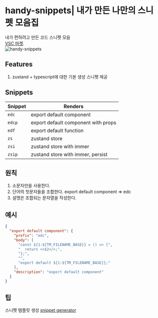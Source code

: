 # handy-snippets| 내가 만든 나만의 스니펫 모음집

내가 편하려고 만든 코드 스니펫 모음  
[VSC 마켓](https://marketplace.visualstudio.com/items?itemName=handy-kang.handy-snippets).  
![handy-snippets](https://user-images.githubusercontent.com/61446585/216868415-278ae7c9-afc3-4794-809d-af9953f979a3.gif)

## Features

1. zustand + typescript에 대한 기본 생성 스니펫 제공

## Snippets

| Snippet | Renders                             |
| ------- | ----------------------------------- |
| `edc`   | export default component            |
| `edcp`  | export default component with props |
| `edf`   | export default function             |
| `zs`    | zustand store                       |
| `zsi`   | zustand store with immer            |
| `zsip`  | zustand store with immer, persist   |

## 원칙

1. 소문자만을 사용한다.
1. 단어의 첫문자들을 조합한다. export default component => edc
1. 설명은 조합되는 문자열을 작성한다.

## 예시

```json
{
  "export default component": {
    "prefix": "edc",
    "body": [
      "const ${1:${TM_FILENAME_BASE}} = () => {",
      "  return <>$2</>;",
      "};",
      "",
      "export default ${1:${TM_FILENAME_BASE}};"
    ],
    "description": "export default component"
  }
}
```

## 팁

스니펫 템플릿 생성
[snippet generator](https://snippet-generator.app/?description=export+default+function&tabtrigger=edf&snippet=const+%24%7B1%3A%24%7BTM_FILENAME_BASE%2F%28.*%29%2F%24%7B1%3A%2Fpascalcase%7D%2F%7D%7D+%3D+%28%29+%3D%3E+%7B%0A++return%3B%0A%7D%3B%0A%0Aexport+default+%24%7B1%3A%24%7BTM_FILENAME_BASE%7D%7D%3B&mode=vscode)
